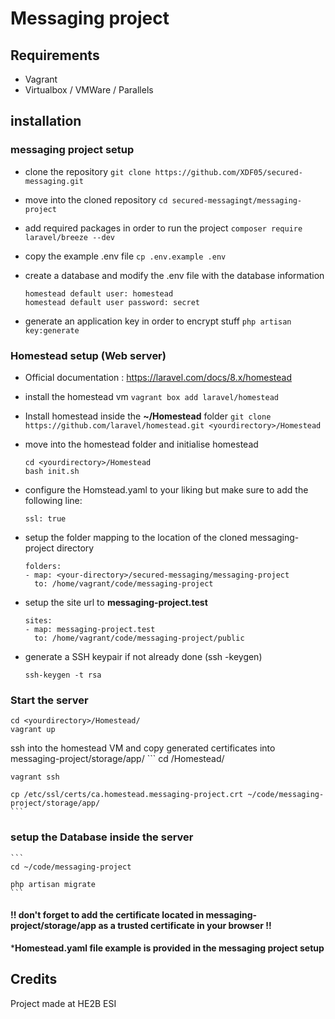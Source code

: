 # Messaging project

## Requirements
* Vagrant 
* Virtualbox / VMWare / Parallels

## installation
### messaging project setup
* clone the repository `git clone https://github.com/XDF05/secured-messaging.git`

* move into the cloned repository `cd secured-messagingt/messaging-project`

* add required packages in order to run the project `composer require laravel/breeze --dev`

* copy the example .env file `cp .env.example .env`

* create a database and modify the .env file with the database information
    ```
    homestead default user: homestead
    homestead default user password: secret
    ```
* generate an application key in order to encrypt stuff `php artisan key:generate`


### Homestead setup (Web server)
* Official documentation : https://laravel.com/docs/8.x/homestead
* install the homestead vm `vagrant box add laravel/homestead`

* Install homestead inside the __~/Homestead__ folder `git clone https://github.com/laravel/homestead.git <yourdirectory>/Homestead`

* move into the homestead folder and initialise homestead 
    ```
    cd <yourdirectory>/Homestead
    bash init.sh
    ```
* configure the Homstead.yaml to your liking but make sure to add the following line:
    ```
    ssl: true
    ```

* setup the folder mapping to the location of the cloned messaging-project directory
    ```
    folders:
    - map: <your-directory>/secured-messaging/messaging-project
      to: /home/vagrant/code/messaging-project
    ```
* setup the site url to __messaging-project.test__
    ```
    sites:
    - map: messaging-project.test
      to: /home/vagrant/code/messaging-project/public
    ```
* generate a SSH keypair if not already done (ssh -keygen)
    ```
    ssh-keygen -t rsa
    ```

### Start the server
    cd <yourdirectory>/Homestead/
    vagrant up

ssh into the homestead VM and copy generated certificates into messaging-project/storage/app/ 
    ```
    cd <yourdirectory>/Homestead/

    vagrant ssh

    cp /etc/ssl/certs/ca.homestead.messaging-project.crt ~/code/messaging-project/storage/app/
    ```

### setup the Database inside the server
    ```
    cd ~/code/messaging-project
    
    php artisan migrate
    ```
 #### !! don't forget to add the certificate located in messaging-project/storage/app as a trusted certificate in your browser !!

*__Homestead.yaml file example is provided in the messaging project setup__





## Credits
Project made at HE2B ESI
